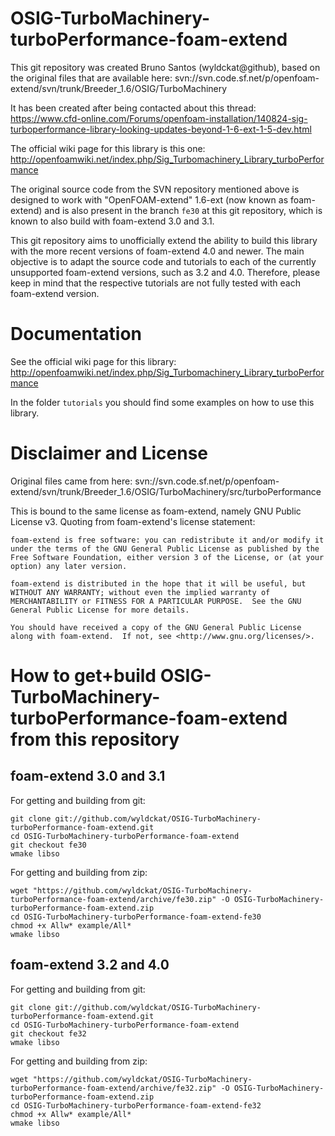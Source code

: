 OSIG-TurboMachinery-turboPerformance-foam-extend
================================================

This git repository was created Bruno Santos (wyldckat@github), based on the original files that are available here: svn://svn.code.sf.net/p/openfoam-extend/svn/trunk/Breeder_1.6/OSIG/TurboMachinery

It has been created after being contacted about this thread: https://www.cfd-online.com/Forums/openfoam-installation/140824-sig-turboperformance-library-looking-updates-beyond-1-6-ext-1-5-dev.html

The official wiki page for this library is this one: http://openfoamwiki.net/index.php/Sig_Turbomachinery_Library_turboPerformance

The original source code from the SVN repository mentioned above is designed to work with "OpenFOAM-extend" 1.6-ext (now known as foam-extend) and is also present in the branch `fe30` at this git repository, which is known to also build with foam-extend 3.0 and 3.1.

This git repository aims to unofficially extend the ability to build this library with the more recent versions of foam-extend 4.0 and newer. The main objective is to adapt the source code and tutorials to each of the currently unsupported foam-extend versions, such as 3.2 and 4.0. Therefore, please keep in mind that the respective tutorials are not fully tested with each foam-extend version.


Documentation
=============

See the official wiki page for this library: http://openfoamwiki.net/index.php/Sig_Turbomachinery_Library_turboPerformance

In the folder `tutorials` you should find some examples on how to use this library.


Disclaimer and License
======================

Original files came from here: svn://svn.code.sf.net/p/openfoam-extend/svn/trunk/Breeder_1.6/OSIG/TurboMachinery/src/turboPerformance

This is bound to the same license as foam-extend, namely GNU Public License v3. Quoting from foam-extend's license statement:

    foam-extend is free software: you can redistribute it and/or modify it
    under the terms of the GNU General Public License as published by the
    Free Software Foundation, either version 3 of the License, or (at your
    option) any later version.

    foam-extend is distributed in the hope that it will be useful, but
    WITHOUT ANY WARRANTY; without even the implied warranty of
    MERCHANTABILITY or FITNESS FOR A PARTICULAR PURPOSE.  See the GNU
    General Public License for more details.

    You should have received a copy of the GNU General Public License
    along with foam-extend.  If not, see <http://www.gnu.org/licenses/>.


How to get+build OSIG-TurboMachinery-turboPerformance-foam-extend from this repository
======================================================================================

foam-extend 3.0 and 3.1
-----------------------

For getting and building from git:
```
git clone git://github.com/wyldckat/OSIG-TurboMachinery-turboPerformance-foam-extend.git
cd OSIG-TurboMachinery-turboPerformance-foam-extend
git checkout fe30
wmake libso
```

For getting and building from zip:
```
wget "https://github.com/wyldckat/OSIG-TurboMachinery-turboPerformance-foam-extend/archive/fe30.zip" -O OSIG-TurboMachinery-turboPerformance-foam-extend.zip
cd OSIG-TurboMachinery-turboPerformance-foam-extend-fe30
chmod +x Allw* example/All*
wmake libso
```


foam-extend 3.2 and 4.0
-----------------------

For getting and building from git:
```
git clone git://github.com/wyldckat/OSIG-TurboMachinery-turboPerformance-foam-extend.git
cd OSIG-TurboMachinery-turboPerformance-foam-extend
git checkout fe32
wmake libso
```

For getting and building from zip:
```
wget "https://github.com/wyldckat/OSIG-TurboMachinery-turboPerformance-foam-extend/archive/fe32.zip" -O OSIG-TurboMachinery-turboPerformance-foam-extend.zip
cd OSIG-TurboMachinery-turboPerformance-foam-extend-fe32
chmod +x Allw* example/All*
wmake libso
```
